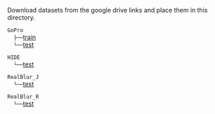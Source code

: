 Download datasets from the google drive links and place them in this directory. 

`GoPro` <br/>
  `├──`[train](https://drive.google.com/drive/folders/1AsgIP9_X0bg0olu2-1N6karm2x15cJWE?usp=sharing)  <br/>
  `└──`[test](https://drive.google.com/drive/folders/1a2qKfXWpNuTGOm2-Jex8kfNSzYJLbqkf?usp=sharing)

`HIDE` <br/>
   `└──`[test](https://drive.google.com/drive/folders/1nRsTXj4iTUkTvBhTcGg8cySK8nd3vlhK?usp=sharing)

`RealBlur_J` <br/>
  `└──`[test](https://drive.google.com/drive/folders/1KYtzeKCiDRX9DSvC-upHrCqvC4sPAiJ1?usp=sharing)

`RealBlur_R` <br/>
  `└──`[test](https://drive.google.com/drive/folders/1EwDoajf5nStPIAcU4s9rdc8SPzfm3tW1?usp=sharing)
